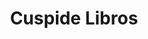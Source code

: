 ---
title: "Cuspide Libros"
url: /ciudad-autonoma-de-buenos-aires/cuspide-libros-avenida-santa-fe/
shop: Bücher
---